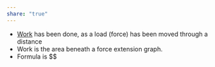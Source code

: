 ```yaml
---
share: "true"
---
```


- [Work](Work%20Done) has been done, as a load (force) has been moved through a distance 
- Work is the area beneath a force extension graph.
- Formula is $$
